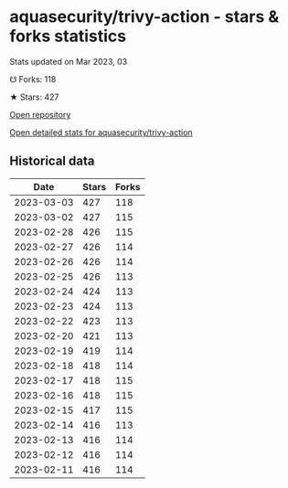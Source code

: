 # aquasecurity/trivy-action - stars & forks statistics

Stats updated on Mar 2023, 03

☋ Forks: 118

★ Stars: 427

[Open repository](https://github.com/aquasecurity/trivy-action)

[Open detailed stats for aquasecurity/trivy-action](https://reviewgithub.com/rep/aquasecurity/trivy-action)

## Historical data
| Date | Stars | Forks |
|------|-------|-------|
| 2023-03-03 | 427 | 118 | 
| 2023-03-02 | 427 | 115 | 
| 2023-02-28 | 426 | 115 | 
| 2023-02-27 | 426 | 114 | 
| 2023-02-26 | 426 | 114 | 
| 2023-02-25 | 426 | 113 | 
| 2023-02-24 | 424 | 113 | 
| 2023-02-23 | 424 | 113 | 
| 2023-02-22 | 423 | 113 | 
| 2023-02-20 | 421 | 113 | 
| 2023-02-19 | 419 | 114 | 
| 2023-02-18 | 418 | 114 | 
| 2023-02-17 | 418 | 115 | 
| 2023-02-16 | 418 | 115 | 
| 2023-02-15 | 417 | 115 | 
| 2023-02-14 | 416 | 113 | 
| 2023-02-13 | 416 | 114 | 
| 2023-02-12 | 416 | 114 | 
| 2023-02-11 | 416 | 114 | 

